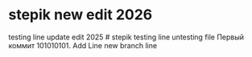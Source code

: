 # stepik new edit 2026
testing line update
edit 2025 # stepik
testing line
untesting file
Первый коммит
101010101.
Add Line
new branch line
